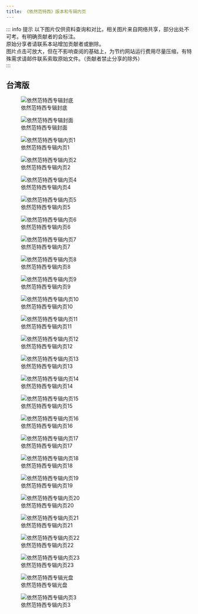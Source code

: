 ```yaml
---
title: 《依然范特西》版本和专辑内页
---
```


::: info 提示
以下图片仅供资料查询和对比，相关图片来自网络共享，部分出处不可考。有明确贡献者的会标注。<br>
原始分享者请联系本站增加贡献者或删除。<br>
图片点击可放大，但在不影响查阅的基础上，为节约网站运行费用尽量压缩，有特殊需求请邮件联系索取原始文件。（贡献者禁止分享的除外）<br>
:::

## 台湾版

<div class="image-scroll-container">
  <div class="image-scroll-wrapper">
    <div class="image-scroll-content">
        <figure>
            <img src="//public.jaychou.wiki/composition/cd/2006-依然范特西[台湾]/back.jpg/yss+sy" alt="依然范特西专辑封底" />
            <figcaption>依然范特西专辑封底</figcaption>
        </figure>
        <figure>
            <img src="//public.jaychou.wiki/composition/cd/2006-依然范特西[台湾]/cover.jpg/yss+sy" alt="依然范特西专辑封面" />
            <figcaption>依然范特西专辑封面</figcaption>
        </figure>
        <figure>
            <img src="//public.jaychou.wiki/composition/cd/2006-依然范特西[台湾]/内1.jpg/yss+sy" alt="依然范特西专辑内页1" />
            <figcaption>依然范特西专辑内页1</figcaption>
        </figure>
        <figure>
            <img src="//public.jaychou.wiki/composition/cd/2006-依然范特西[台湾]/内2.jpg/yss+sy" alt="依然范特西专辑内页2" />
            <figcaption>依然范特西专辑内页2</figcaption>
        </figure>
        <figure>
            <img src="//public.jaychou.wiki/composition/cd/2006-依然范特西[台湾]/内4.jpg/yss+sy" alt="依然范特西专辑内页4" />
            <figcaption>依然范特西专辑内页4</figcaption>
        </figure>
        <figure>
            <img src="//public.jaychou.wiki/composition/cd/2006-依然范特西[台湾]/内5.jpg/yss+sy" alt="依然范特西专辑内页5" />
            <figcaption>依然范特西专辑内页5</figcaption>
        </figure>
        <figure>
            <img src="//public.jaychou.wiki/composition/cd/2006-依然范特西[台湾]/内6.jpg/yss+sy" alt="依然范特西专辑内页6" />
            <figcaption>依然范特西专辑内页6</figcaption>
        </figure>
        <figure>
            <img src="//public.jaychou.wiki/composition/cd/2006-依然范特西[台湾]/内7.jpg/yss+sy" alt="依然范特西专辑内页7" />
            <figcaption>依然范特西专辑内页7</figcaption>
        </figure>
        <figure>
            <img src="//public.jaychou.wiki/composition/cd/2006-依然范特西[台湾]/内8.jpg/yss+sy" alt="依然范特西专辑内页8" />
            <figcaption>依然范特西专辑内页8</figcaption>
        </figure>
        <figure>
            <img src="//public.jaychou.wiki/composition/cd/2006-依然范特西[台湾]/内9.jpg/yss+sy" alt="依然范特西专辑内页9" />
            <figcaption>依然范特西专辑内页9</figcaption>
        </figure>
        <figure>
            <img src="//public.jaychou.wiki/composition/cd/2006-依然范特西[台湾]/内10.jpg/yss+sy" alt="依然范特西专辑内页10" />
            <figcaption>依然范特西专辑内页10</figcaption>
        </figure>
        <figure>
            <img src="//public.jaychou.wiki/composition/cd/2006-依然范特西[台湾]/内11.jpg/yss+sy" alt="依然范特西专辑内页11" />
            <figcaption>依然范特西专辑内页11</figcaption>
        </figure>
        <figure>
            <img src="//public.jaychou.wiki/composition/cd/2006-依然范特西[台湾]/内12.jpg/yss+sy" alt="依然范特西专辑内页12" />
            <figcaption>依然范特西专辑内页12</figcaption>
        </figure>
        <figure>
            <img src="//public.jaychou.wiki/composition/cd/2006-依然范特西[台湾]/内13.jpg/yss+sy" alt="依然范特西专辑内页13" />
            <figcaption>依然范特西专辑内页13</figcaption>
        </figure>
        <figure>
            <img src="//public.jaychou.wiki/composition/cd/2006-依然范特西[台湾]/内14.jpg/yss+sy" alt="依然范特西专辑内页14" />
            <figcaption>依然范特西专辑内页14</figcaption>
        </figure>
        <figure>
            <img src="//public.jaychou.wiki/composition/cd/2006-依然范特西[台湾]/内15.jpg/yss+sy" alt="依然范特西专辑内页15" />
            <figcaption>依然范特西专辑内页15</figcaption>
        </figure>
        <figure>
            <img src="//public.jaychou.wiki/composition/cd/2006-依然范特西[台湾]/内16.jpg/yss+sy" alt="依然范特西专辑内页16" />
            <figcaption>依然范特西专辑内页16</figcaption>
        </figure>
        <figure>
            <img src="//public.jaychou.wiki/composition/cd/2006-依然范特西[台湾]/内17.jpg/yss+sy" alt="依然范特西专辑内页17" />
            <figcaption>依然范特西专辑内页17</figcaption>
        </figure>
        <figure>
            <img src="//public.jaychou.wiki/composition/cd/2006-依然范特西[台湾]/内18.jpg/yss+sy" alt="依然范特西专辑内页18" />
            <figcaption>依然范特西专辑内页18</figcaption>
        </figure>
        <figure>
            <img src="//public.jaychou.wiki/composition/cd/2006-依然范特西[台湾]/内19.jpg/yss+sy" alt="依然范特西专辑内页19" />
            <figcaption>依然范特西专辑内页19</figcaption>
        </figure>
        <figure>
            <img src="//public.jaychou.wiki/composition/cd/2006-依然范特西[台湾]/内20.jpg/yss+sy" alt="依然范特西专辑内页20" />
            <figcaption>依然范特西专辑内页20</figcaption>
        </figure>
        <figure>
            <img src="//public.jaychou.wiki/composition/cd/2006-依然范特西[台湾]/内21.jpg/yss+sy" alt="依然范特西专辑内页21" />
            <figcaption>依然范特西专辑内页21</figcaption>
        </figure>
        <figure>
            <img src="//public.jaychou.wiki/composition/cd/2006-依然范特西[台湾]/内22.jpg/yss+sy" alt="依然范特西专辑内页22" />
            <figcaption>依然范特西专辑内页22</figcaption>
        </figure>
        <figure>
            <img src="//public.jaychou.wiki/composition/cd/2006-依然范特西[台湾]/内23.jpg/yss+sy" alt="依然范特西专辑内页23" />
            <figcaption>依然范特西专辑内页23</figcaption>
        </figure>
        <figure>
            <img src="//public.jaychou.wiki/composition/cd/2006-依然范特西[台湾]/disc.jpg/yss+sy" alt="依然范特西专辑光盘" />
            <figcaption>依然范特西专辑光盘</figcaption>
        </figure>
        <figure>
            <img src="//public.jaychou.wiki/composition/cd/2006-依然范特西[台湾]/内3.jpg/yss+sy" alt="依然范特西专辑内页3" />
            <figcaption>依然范特西专辑内页3</figcaption>
        </figure>
    </div>
  </div>
</div>